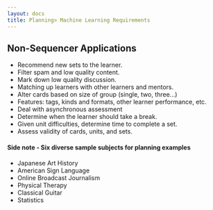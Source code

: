 ```yaml
---
layout: docs
title: Planning> Machine Learning Requirements
---
```


Non-Sequencer Applications
------------------

- Recommend new sets to the learner.
- Filter spam and low quality content.
- Mark down low quality discussion.
- Matching up learners with other learners and mentors.
- Alter cards based on size of group (single, two, three...)
- Features: tags, kinds and formats, other learner performance, etc.
- Deal with asynchronous assessment
- Determine when the learner should take a break.
- Given unit difficulties, determine time to complete a set.
- Assess validity of cards, units, and sets.

#### Side note - Six diverse sample subjects for planning examples

- Japanese Art History
- American Sign Language
- Online Broadcast Journalism
- Physical Therapy
- Classical Guitar
- Statistics
